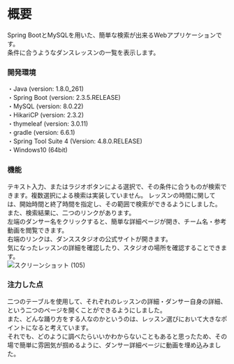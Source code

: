 # 概要
Spring BootとMySQLを用いた、簡単な検索が出来るWebアプリケーションです。  
条件に合うようなダンスレッスンの一覧を表示します。

  

### 開発環境
・Java (version: 1.8.0_261)  
・Spring Boot (version: 2.3.5.RELEASE)  
・MySQL (version: 8.0.22)  
・HikariCP (version: 2.3.2)  
・thymeleaf (version: 3.0.11)  
・gradle (version: 6.6.1)  
・Spring Tool Suite 4 (Version: 4.8.0.RELEASE)  
・Windows10 (64bit)  

  

### 機能
テキスト入力、またはラジオボタンによる選択で、その条件に合うものが検索できます。複数選択による検索は実装していません。
レッスンの時間に関しては、開始時間と終了時間を指定し、その範囲で検索ができるようにしました。  
また、検索結果に、二つのリンクがあります。  
左端のダンサー名をクリックすると、簡単な詳細ページが開き、チーム名・参考動画を閲覧できます。  
右端のリンクは、ダンススタジオの公式サイトが開きます。  
気になったレッスンの詳細を確認したり、スタジオの場所を確認することできます。  
![スクリーンショット (105)](https://user-images.githubusercontent.com/74140214/99505832-ad22cd00-29c4-11eb-9ae4-69f5af1e9a13.png)

  

### 注力した点
二つのテーブルを使用して、それぞれのレッスンの詳細・ダンサー自身の詳細、という二つのページを開くことができるようにしました。  
また、どんな踊り方をする人なのかというのは、レッスン選びにおいて大きなポイントになると考えています。  
それでも、どのように調べたらいいかわからないこともあると思ったため、その場で簡単に雰囲気が掴めるように、ダンサー詳細ページに動画を埋め込みました。  


